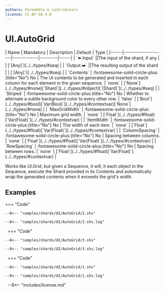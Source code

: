 ```yaml
---
authors: Formabble & contributors
license: CC-BY-SA-4.0
---
```



# UI.AutoGrid

<div class="sh-parameters" markdown="1">
| Name | Mandatory | Description | Default | Type |
|------|---------------------|-------------|---------|------|
| `⬅️ Input` ||The input of the shard, if any | | [`[Any]`](../../types/#seq) |
| `Output ➡️` ||The resulting output of the shard | | [`[Any]`](../../types/#seq) |
| `Contents` | :fontawesome-solid-circle-plus:{title="No"} No  | The UI contents to be generated and inserted in each column for each element in the given sequence. | `none` | [`None`](../../types/#none)[`Shard`](../../types/#object)[`[Shard]`](../../types/#seq) |
| `Striped` | :fontawesome-solid-circle-plus:{title="No"} No  | Whether to alternate a subtle background color to every other row. | `false` | [`Bool`](../../types/#bool)[`Var(Bool)`](../../types/#contextvar)[`None`](../../types/#none) |
| `MaxGridWidth` | :fontawesome-solid-circle-plus:{title="No"} No  | Maximum grid width. | `none` | [`Float`](../../types/#float)[`Var(Float)`](../../types/#contextvar) |
| `ItemWidth` | :fontawesome-solid-circle-plus:{title="No"} No  | The width of each item. | `none` | [`Float`](../../types/#float)[`Var(Float)`](../../types/#contextvar) |
| `ColumnSpacing` | :fontawesome-solid-circle-plus:{title="No"} No  | Spacing between columns. | `none` | [`Float`](../../types/#float)[`Var(Float)`](../../types/#contextvar) |
| `RowSpacing` | :fontawesome-solid-circle-plus:{title="No"} No  | Spacing between rows. | `none` | [`Float`](../../types/#float)[`Var(Float)`](../../types/#contextvar) |

</div>

Works like UI.Grid, but given a Sequence, it will, it each object in the Sequence, execute the Shard provided in its Contents and automatically wrap the generated contents when it exceeds the grid's width.

## Examples

=== "Code"

  ```x86asm linenums="1"
  --8<-- "samples/shards/UI/AutoGrid/2.shs"
  ```

  ```
  --8<-- "samples/shards/UI/AutoGrid/2.shs.log"
  ```
&nbsp;
=== "Code"

  ```x86asm linenums="1"
  --8<-- "samples/shards/UI/AutoGrid/3.shs"
  ```

  ```
  --8<-- "samples/shards/UI/AutoGrid/3.shs.log"
  ```
&nbsp;
=== "Code"

  ```x86asm linenums="1"
  --8<-- "samples/shards/UI/AutoGrid/1.shs"
  ```

  ```
  --8<-- "samples/shards/UI/AutoGrid/1.shs.log"
  ```
&nbsp;
--8<-- "includes/license.md"

